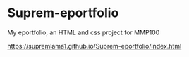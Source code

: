 # Suprem-eportfolio
My eportfolio, an HTML and css project for MMP100

https://supremlama1.github.io/Suprem-eportfolio/index.html
